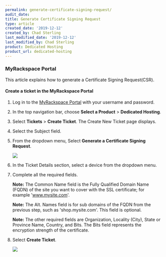 ```yaml
---
permalink: generate-certificate-signing-request/
audit_date:
title: Generate Certificate Signing Request
type: article
created_date: '2019-12-12'
created_by: Chad Sterling
last_modified_date: '2019-12-12'
last_modified_by: Chad Sterling
product: Dedicated Hosting
product_url: dedicated-hosting
---
```


### MyRackspace Portal 

This article explains how to generate a Certificate Signing Request(CSR).

#### Create a ticket in the MyRackspace Portal

1. Log in to the [MyRackspace Portal](https://login.rackspace.com/login) with your username and password.

2. In the top navigation bar, choose **Select a Product** > **Dedicated Hosting**.

3. Select **Tickets** > **Create Ticket**. The Create New Ticket page displays. 

4. Select the Subject field.

5. From the dropdown menu, Select **Generate a Certificate Signing Request**. 

    <img src="{% asset_path cloud-load-balancers/reset-user-password-on-active-directory-domain/password1.png %}" />

5. In the Ticket Details section, select a device from the dropdown menu. 

6. Complete all the required fields.

    **Note:** The Common Name field is the Fully Qualified Domain Name (FQDN) of the site you want to cover with the SSL certificate; for example 'www.mysite.com'.

    **Note:** The Alt. Names field is for sub domains of the FQDN from the previous step, such as 'shop.mysite.com'.  This field is optional.

    **Note:** The other required fields are Organization, Locality (City), State or Province Name, Country, and Bits.  The Bits field represents the encryption strength of the certificate.

7. Select **Create Ticket**.

    <img src="{% asset_path cloud-load-balancers/reset-user-password-on-active-directory-domain/password2.png %}" />
